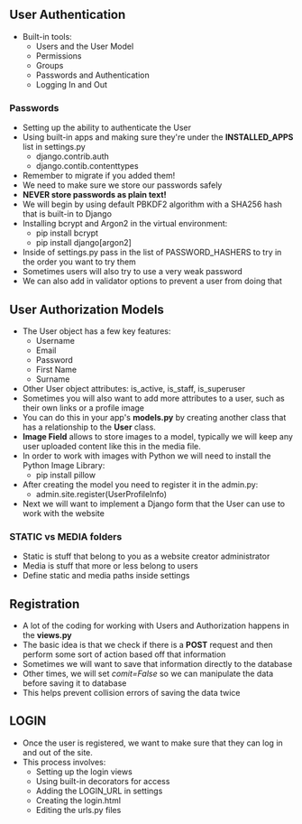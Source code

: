 ## User Authentication
- Built-in tools:
  * Users and the User Model
  * Permissions
  * Groups
  * Passwords and Authentication
  * Logging In and Out

### Passwords
- Setting up the ability to authenticate the User
- Using built-in apps and making sure they're under the **INSTALLED_APPS** list in settings.py
  * django.contrib.auth
  * django.contib.contenttypes
- Remember to migrate if you added them!
- We need to make sure we store our passwords safely
- **NEVER store passwords as plain text!**
- We will begin by using default PBKDF2 algorithm with a SHA256 hash that is built-in to Django
- Installing bcrypt and Argon2 in the virtual environment:
  * pip install bcrypt
  * pip install django[argon2]
- Inside of settings.py pass in the list of PASSWORD_HASHERS to try in the order you want to try them
- Sometimes users will also try to use a very weak password
- We can also add in validator options to prevent a user from doing that

## User Authorization Models
- The User object has a few key features:
  * Username
  * Email
  * Password
  * First Name
  * Surname
- Other User object attributes: is_active, is_staff, is_superuser
- Sometimes you will also want to add more attributes to a user, such as their own links or a profile image
- You can do this in your app's **models.py** by creating another class that has a relationship to the **User** class.
- **Image Field** allows to store images to a model, typically we will keep any user uploaded content like this in the media file.
- In order to work with images with Python we will need to install the Python Image Library:
  * pip install pillow
- After creating the model you need to register it in the admin.py:
  * admin.site.register(UserProfileInfo)
- Next we will want to implement a Django form that the User can use to work with the website

### STATIC vs MEDIA folders
  - Static is stuff that belong to you as a website creator administrator
  - Media is stuff that more or less belong to users
  - Define static and media paths inside settings

## Registration
- A lot of the coding for working with Users and Authorization happens in the **views.py**
- The basic idea is that we check if there is a **POST** request and then perform some sort of action based off that information
- Sometimes we will want to save that information directly to the database
- Other times, we will set *comit=False* so we can manipulate the data before saving it to database
- This helps prevent collision errors of saving the data twice


## LOGIN
- Once the user is registered, we want to make sure that they can log in and out of the site.
- This process involves:
  * Setting up the login views
  * Using built-in decorators for access
  * Adding the LOGIN_URL in settings
  * Creating the login.html
  * Editing the urls.py files
